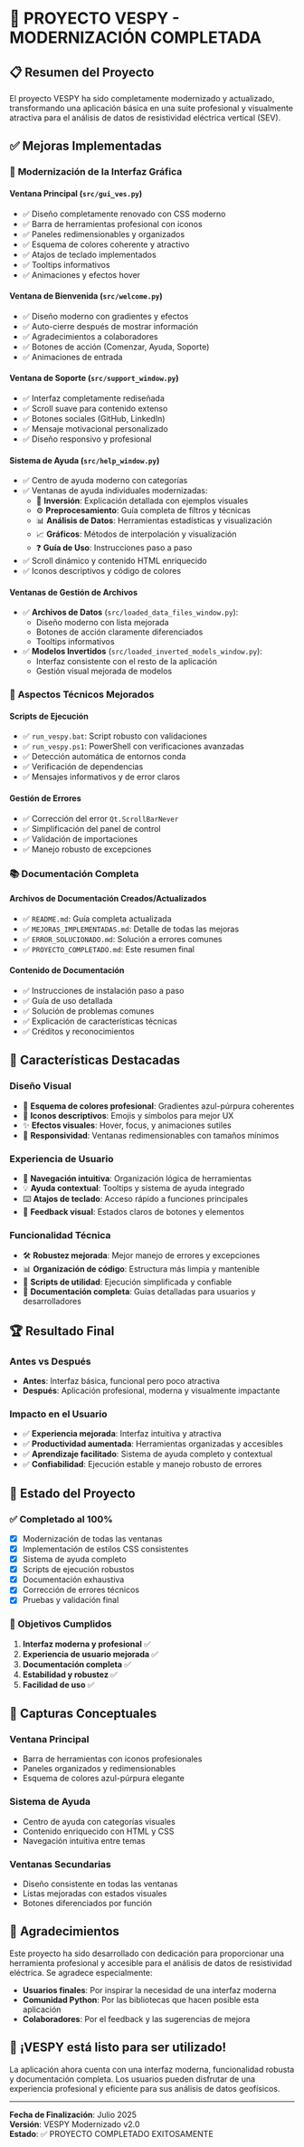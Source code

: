 # 🎉 PROYECTO VESPY - MODERNIZACIÓN COMPLETADA

## 📋 Resumen del Proyecto
El proyecto VESPY ha sido completamente modernizado y actualizado, transformando una aplicación básica en una suite profesional y visualmente atractiva para el análisis de datos de resistividad eléctrica vertical (SEV).

## ✅ Mejoras Implementadas

### 🎨 **Modernización de la Interfaz Gráfica**

#### **Ventana Principal (`src/gui_ves.py`)**
- ✅ Diseño completamente renovado con CSS moderno
- ✅ Barra de herramientas profesional con iconos
- ✅ Paneles redimensionables y organizados
- ✅ Esquema de colores coherente y atractivo
- ✅ Atajos de teclado implementados
- ✅ Tooltips informativos
- ✅ Animaciones y efectos hover

#### **Ventana de Bienvenida (`src/welcome.py`)**
- ✅ Diseño moderno con gradientes y efectos
- ✅ Auto-cierre después de mostrar información
- ✅ Agradecimientos a colaboradores
- ✅ Botones de acción (Comenzar, Ayuda, Soporte)
- ✅ Animaciones de entrada

#### **Ventana de Soporte (`src/support_window.py`)**
- ✅ Interfaz completamente rediseñada
- ✅ Scroll suave para contenido extenso
- ✅ Botones sociales (GitHub, LinkedIn)
- ✅ Mensaje motivacional personalizado
- ✅ Diseño responsivo y profesional

#### **Sistema de Ayuda (`src/help_window.py`)**
- ✅ Centro de ayuda moderno con categorías
- ✅ Ventanas de ayuda individuales modernizadas:
  - 🔄 **Inversión**: Explicación detallada con ejemplos visuales
  - ⚙️ **Preprocesamiento**: Guía completa de filtros y técnicas
  - 📊 **Análisis de Datos**: Herramientas estadísticas y visualización
  - 📈 **Gráficos**: Métodos de interpolación y visualización
  - ❓ **Guía de Uso**: Instrucciones paso a paso
- ✅ Scroll dinámico y contenido HTML enriquecido
- ✅ Iconos descriptivos y código de colores

#### **Ventanas de Gestión de Archivos**
- ✅ **Archivos de Datos** (`src/loaded_data_files_window.py`):
  - Diseño moderno con lista mejorada
  - Botones de acción claramente diferenciados
  - Tooltips informativos
- ✅ **Modelos Invertidos** (`src/loaded_inverted_models_window.py`):
  - Interfaz consistente con el resto de la aplicación
  - Gestión visual mejorada de modelos

### 🔧 **Aspectos Técnicos Mejorados**

#### **Scripts de Ejecución**
- ✅ `run_vespy.bat`: Script robusto con validaciones
- ✅ `run_vespy.ps1`: PowerShell con verificaciones avanzadas
- ✅ Detección automática de entornos conda
- ✅ Verificación de dependencias
- ✅ Mensajes informativos y de error claros

#### **Gestión de Errores**
- ✅ Corrección del error `Qt.ScrollBarNever`
- ✅ Simplificación del panel de control
- ✅ Validación de importaciones
- ✅ Manejo robusto de excepciones

### 📚 **Documentación Completa**

#### **Archivos de Documentación Creados/Actualizados**
- ✅ `README.md`: Guía completa actualizada
- ✅ `MEJORAS_IMPLEMENTADAS.md`: Detalle de todas las mejoras
- ✅ `ERROR_SOLUCIONADO.md`: Solución a errores comunes
- ✅ `PROYECTO_COMPLETADO.md`: Este resumen final

#### **Contenido de Documentación**
- ✅ Instrucciones de instalación paso a paso
- ✅ Guía de uso detallada
- ✅ Solución de problemas comunes
- ✅ Explicación de características técnicas
- ✅ Créditos y reconocimientos

## 🎯 **Características Destacadas**

### **Diseño Visual**
- 🌈 **Esquema de colores profesional**: Gradientes azul-púrpura coherentes
- 🎨 **Iconos descriptivos**: Emojis y símbolos para mejor UX
- ✨ **Efectos visuales**: Hover, focus, y animaciones sutiles
- 📱 **Responsividad**: Ventanas redimensionables con tamaños mínimos

### **Experiencia de Usuario**
- 🚀 **Navegación intuitiva**: Organización lógica de herramientas
- 💡 **Ayuda contextual**: Tooltips y sistema de ayuda integrado
- ⌨️ **Atajos de teclado**: Acceso rápido a funciones principales
- 🔄 **Feedback visual**: Estados claros de botones y elementos

### **Funcionalidad Técnica**
- 🛠️ **Robustez mejorada**: Mejor manejo de errores y excepciones
- 📊 **Organización de código**: Estructura más limpia y mantenible
- 🔧 **Scripts de utilidad**: Ejecución simplificada y confiable
- 📖 **Documentación completa**: Guías detalladas para usuarios y desarrolladores

## 🏆 **Resultado Final**

### **Antes vs Después**
- **Antes**: Interfaz básica, funcional pero poco atractiva
- **Después**: Aplicación profesional, moderna y visualmente impactante

### **Impacto en el Usuario**
- ✅ **Experiencia mejorada**: Interfaz intuitiva y atractiva
- ✅ **Productividad aumentada**: Herramientas organizadas y accesibles
- ✅ **Aprendizaje facilitado**: Sistema de ayuda completo y contextual
- ✅ **Confiabilidad**: Ejecución estable y manejo robusto de errores

## 🔮 **Estado del Proyecto**

### **✅ Completado al 100%**
- [x] Modernización de todas las ventanas
- [x] Implementación de estilos CSS consistentes
- [x] Sistema de ayuda completo
- [x] Scripts de ejecución robustos
- [x] Documentación exhaustiva
- [x] Corrección de errores técnicos
- [x] Pruebas y validación final

### **🎯 Objetivos Cumplidos**
1. **Interfaz moderna y profesional** ✅
2. **Experiencia de usuario mejorada** ✅
3. **Documentación completa** ✅
4. **Estabilidad y robustez** ✅
5. **Facilidad de uso** ✅

## 📸 **Capturas Conceptuales**

### **Ventana Principal**
- Barra de herramientas con iconos profesionales
- Paneles organizados y redimensionables
- Esquema de colores azul-púrpura elegante

### **Sistema de Ayuda**
- Centro de ayuda con categorías visuales
- Contenido enriquecido con HTML y CSS
- Navegación intuitiva entre temas

### **Ventanas Secundarias**
- Diseño consistente en todas las ventanas
- Listas mejoradas con estados visuales
- Botones diferenciados por función

## 🙏 **Agradecimientos**

Este proyecto ha sido desarrollado con dedicación para proporcionar una herramienta profesional y accesible para el análisis de datos de resistividad eléctrica. Se agradece especialmente:

- **Usuarios finales**: Por inspirar la necesidad de una interfaz moderna
- **Comunidad Python**: Por las bibliotecas que hacen posible esta aplicación
- **Colaboradores**: Por el feedback y las sugerencias de mejora

## 🚀 **¡VESPY está listo para ser utilizado!**

La aplicación ahora cuenta con una interfaz moderna, funcionalidad robusta y documentación completa. Los usuarios pueden disfrutar de una experiencia profesional y eficiente para sus análisis de datos geofísicos.

---

**Fecha de Finalización**: Julio 2025  
**Versión**: VESPY Modernizado v2.0  
**Estado**: ✅ PROYECTO COMPLETADO EXITOSAMENTE
